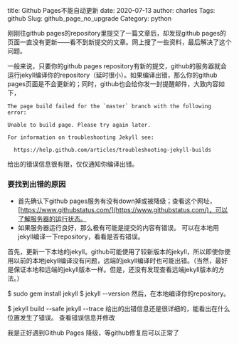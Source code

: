 title: Github Pages不能自动更新
date: 2020-07-13
author: charles
Tags: github
Slug: github_page_no_upgrade
Category: python

刚刚往github pages的repository里提交了一篇文章后，却发现github pages的页面一直没有更新——看不到新提交的文章。网上搜了一些资料，最后解决了这个问题。

一般来说，只要你的github pages repository有新的提交，github的服务器就会运行jekyll编译你的repository（延时很小）。如果编译出错，那么你的github pages页面是不会更新的；同时，github也会给你发一封提醒邮件，大致内容如下，

```
The page build failed for the `master` branch with the following error:

Unable to build page. Please try again later.

For information on troubleshooting Jekyll see:

  https://help.github.com/articles/troubleshooting-jekyll-builds

```

给出的错误信息很有限，仅仅通知你编译出错。

### 要找到出错的原因
- 首先确认下github pages服务有没有down掉或被降级；查看这个网址，[https://www.githubstatus.com/](https://www.githubstatus.com/)，可以了解服务器的运行状态。
- 如果服务器运行良好，那么极有可能是提交的内容有错误。 可以在本地用jekyll编译一下repository，看看是否有错误。

首先，更新一下本地的jekyll。github可能使用了较新版本的jekyll，所以即使你使用以前的本地jekyll编译没有问题，远端的jekyll编译时也可能出错。（当然，最好是保证本地和远端的jekyll版本一样。但是，还没有发现查看远端jekyll版本的方法。）

$ sudo gem install jekyll
$ jekyll --version 然后，在本地编译你的repository。

$ jekyll build --safe jekyll --trace 给出的出错信息还是很详细的，能看出在什么位置发生了错误。
查看错误信息并修改

我是正好遇到Github Pages 降级，等github修复后可以正常了
